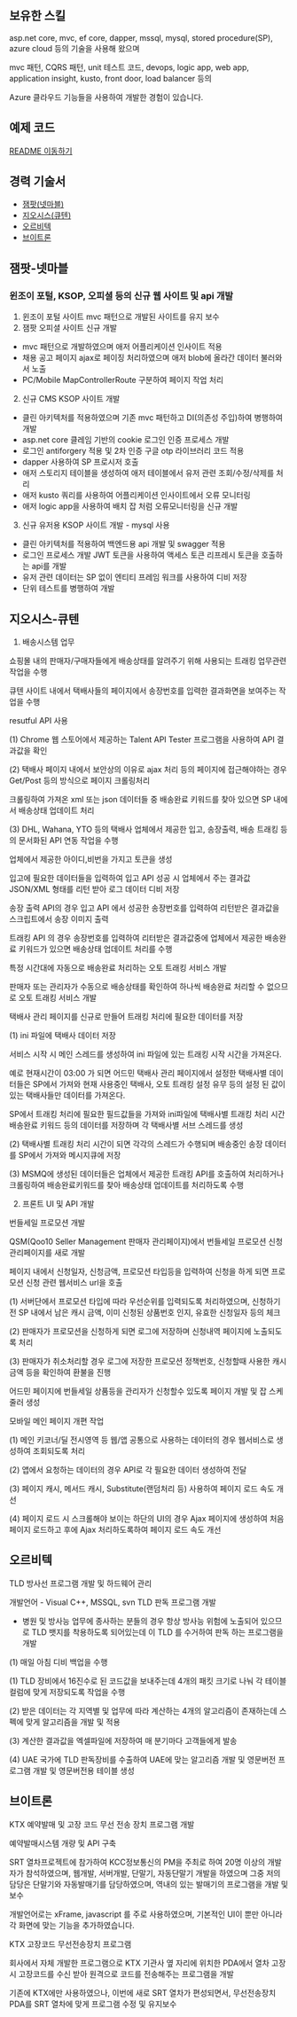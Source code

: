 ## 보유한 스킬
asp.net core, mvc, ef core, dapper, mssql, mysql, stored procedure(SP), azure cloud 등의 기술을 사용해 왔으며 

mvc 패턴, CQRS 패턴, unit 테스트 코드, devops, logic app, web app, application insight, kusto, front door, load balancer 등의 

Azure 클라우드 기능들을 사용하여 개발한 경험이 있습니다.

## 예제 코드
[README 이동하기](https://github.com/dudwn1745/profile/blob/master/README2.md)

## 경력 기술서
- [잼팟(넷마블)](#잼팟-넷마블)
- [지오시스(큐텐)](#지오시스-큐텐)
- [오르비텍](#오르비텍)
- [브이트론](#브이트론)


## 잼팟-넷마블
### 윈조이 포털, KSOP, 오피셜 등의 신규 웹 사이트 및 api 개발
1. 윈조이 포털 사이트 mvc 패턴으로 개발된 사이트를 유지 보수
2. 잼팟 오피셜 사이트 신규 개발
- mvc 패턴으로 개발하였으며 애저 어플리케이션 인사이트 적용
- 채용 공고 페이지 ajax로 페이징 처리하였으며 애저 blob에 올라간 데이터 불러와서 노출
- PC/Mobile MapControllerRoute 구분하여 페이지 작업 처리
2. 신규 CMS KSOP 사이트 개발
- 클린 아키텍처를 적용하였으며 기존 mvc 패턴하고 DI(의존성 주입)하여 병행하여 개발
- asp.net core 클레임 기반의 cookie 로그인 인증 프로세스 개발
- 로그인 antiforgery 적용 및 2차 인증 구글 otp 라이브러리 코드 적용
- dapper 사용하여 SP 프로시저 호출
- 애저 스토리지 테이블을 생성하여 애저 테이블에서 유저 관련 조회/수정/삭제를 처리
- 애저 kusto 쿼리를 사용하여 어플리케이션 인사이트에서 오류 모니터링
- 애저 logic app을 사용하여 배치 잡 처럼 오류모니터링을 신규 개발
3. 신규 유저용 KSOP 사이트 개발 - mysql 사용
- 클린 아키텍처를 적용하여 백엔드용 api 개발 및 swagger 적용
- 로그인 프로세스 개발 JWT 토큰을 사용하여 액세스 토큰 리프레시 토큰을 호출하는 api를 개발
- 유저 관련 데이터는 SP 없이 엔티티 프레임 워크를 사용하여 디비 저장
- 단위 테스트를 병행하여 개발

## 지오시스-큐텐
1. 배송시스템 업무

쇼핑몰 내의 판매자/구매자들에게 배송상태를 알려주기 위해 사용되는 트래킹 업무관련 작업을 수행

큐텐 사이트 내에서 택배사들의 페이지에서 송장번호를 입력한 결과화면을 보여주는 작업을 수행

resutful API 사용

(1) Chrome 웹 스토어에서 제공하는 Talent API Tester 프로그램을 사용하여 API 결과값을 확인

(2) 택배사 페이지 내에서 보안상의 이유로 ajax 처리 등의 페이지에 접근해야하는 경우 Get/Post 등의 방식으로 페이지 크롤링처리

크롤링하여 가져온 xml 또는 json 데이터들 중 배송완료 키워드를 찾아 있으면 SP 내에서 배송상태 업데이트 처리

(3) DHL, Wahana, YTO 등의 택배사 업체에서 제공한 입고, 송장출력, 배송 트래킹 등의 문서화된 API 연동 작업을 수행

업체에서 제공한 아이디,비번을 가지고 토큰을 생성

입고에 필요한 데이터들을 입력하여 입고 API 성공 시 업체에서 주는 결과값 JSON/XML 형태를 리턴 받아 로그 데이터 디비 저장

송장 출력 API의 경우 입고 API 에서 성공한 송장번호를 입력하여 리턴받은 결과값을 스크립트에서 송장 이미지 출력

트래킹 API 의 경우 송장번호를 입력하여 리터받은 결과값중에 업체에서 제공한 배송완료 키워드가 있으면 배송상태 업데이트 처리를 수행

특정 시간대에 자동으로 배송완료 처리하는 오토 트래킹 서비스 개발

판매자 또는 관리자가 수동으로 배송상태를 확인하여 하나씩 배송완료 처리할 수 없으므로 오토 트래킹 서비스 개발

택배사 관리 페이지를 신규로 만들어 트래킹 처리에 필요한 데이터를 저장

(1) ini 파일에 택배사 데이터 저장

서비스 시작 시 메인 스레드를 생성하여 ini 파일에 있는 트래킹 시작 시간을 가져온다.

예로 현재시간이 03:00 가 되면 어드민 택배사 관리 페이지에서 설정한 택배사별 데이터들은 SP에서 가져와 현재 사용중인 택배사, 오토 트래킹 설정 유무 등의 설정 된 값이 있는 택배사들만 데이터를 가져온다.

SP에서 트래킹 처리에 필요한 필드값들을 가져와 ini파일에 택배사별 트래킹 처리 시간 배송완료 키워드 등의 데이터를 저장하며 각 택배사별 서브 스레드를 생성

(2) 택배사별 트래킹 처리 시간이 되면 각각의 스레드가 수행되며 배송중인 송장 데이터를 SP에서 가져와 메시지큐에 저장

(3) MSMQ에 생성된 데이터들은 업체에서 제공한 트래킹 API를 호출하여 처리하거나 크롤링하여 배송완료키워드를 찾아 배송상태 업데이트를 처리하도록 수행

2. 프론트 UI 및 API 개발

번들세일 프로모션 개발

QSM(Qoo10 Seller Management 판매자 관리페이지)에서 번들세일 프로모션 신청 관리페이지를 새로 개발

페이지 내에서 신청일자, 신청금액, 프로모션 타입등을 입력하여 신청을 하게 되면 프로모션 신청 관련 웹서비스 url을 호출

(1) 서버단에서 프로모션 타입에 따라 우선순위를 입력되도록 처리하였으며, 신청하기 전 SP 내에서 남은 캐시 금액, 이미 신청된 상품번호 인지, 유효한 신청일자 등의 체크

(2) 판매자가 프로모션을 신청하게 되면 로그에 저장하며 신청내역 페이지에 노출되도록 처리

(3) 판매자가 취소처리할 경우 로그에 저장한 프로모션 정책번호, 신청할때 사용한 캐시 금액 등을 확인하여 환불을 진행

어드민 페이지에 번들세일 상품등을 관리자가 신청할수 있도록 페이지 개발 및 잡 스케줄러 생성

모바일 메인 페이지 개편 작업

(1) 메인 키코너/딜 전시영역 등 웹/앱 공통으로 사용하는 데이터의 경우 웹서비스로 생성하여 조회되도록 처리

(2) 앱에서 요청하는 데이터의 경우 API로 각 필요한 데이터 생성하여 전달

(3) 페이지 캐시, 메서드 캐시, Substitute(랜덤처리 등) 사용하여 페이지 로드 속도 개선

(4) 페이지 로드 시 스크롤해야 보이는 하단의 UI의 경우 Ajax 페이지에 생성하여 처음 페이지 로드하고 후에 Ajax 처리하도록하여 페이지 로드 속도 개선

## 오르비텍
TLD 방사선 프로그램 개발 및 하드웨어 관리

개발언어 - Visual C++, MSSQL, svn
TLD 판독 프로그램 개발
- 병원 및 방사능 업무에 종사하는 분들의 경우 항상 방사능 위험에 노출되어 있으므로 TLD 뱃지를 착용하도록 되어있는데
이 TLD 를 수거하여 판독 하는 프로그램을 개발

(1) 매일 아침 디비 백업을 수행

(1) TLD 장비에서 16진수로 된 코드값을 보내주는데 4개의 패킷 크기로 나눠 각 테이블 컬럼에 맞게 저장되도록 작업을 수행

(2) 받은 데이터는 각 지역별 및 업무에 따라 계산하는 4개의 알고리즘이 존재하는데 스펙에 맞게 알고리즘을 개발 및 적용

(3) 계산한 결과값을 엑셀파일에 저장하여 매 분기마다 고객들에게 발송

(4) UAE 국가에 TLD 판독장비를 수출하여 UAE에 맞는 알고리즘 개발 및 영문버전 프로그램 개발 및 영문버전용 테이블 생성

## 브이트론
KTX 예약발매 및 고장 코드 무선 전송 장치 프로그램 개발

예약발매시스템 개량 및 API 구축

SRT 열차프로젝트에 참가하여 KCC정보통신의 PM을 주최로 하여 20명 이상의 개발자가 참석하였으며, 웹개발, 서버개발, 단말기, 자동단말기 개발을 하였으며 그중 저의 담당은 단말기와 자동발매기를 담당하였으며, 역내의 있는 발매기의 프로그램을 개발 및 보수

개발언어로는 xFrame, javascript 를 주로 사용하였으며, 기본적인 UI이 뿐만 아니라 각 화면에 맞는 기능을 추가하였습니다.

KTX 고장코드 무선전송장치 프로그램

회사에서 자체 개발한 프로그램으로 KTX 기관사 옆 자리에 위치한 PDA에서 열차 고장시 고장코드를 수신 받아 원격으로 코드를 전송해주는 프로그램을 개발

기존에 KTX에만 사용하였으나, 이번에 새로 SRT 열차가 편성되면서, 무선전송장치 PDA를 SRT 열차에 맞게 프로그램 수정 및 유지보수
